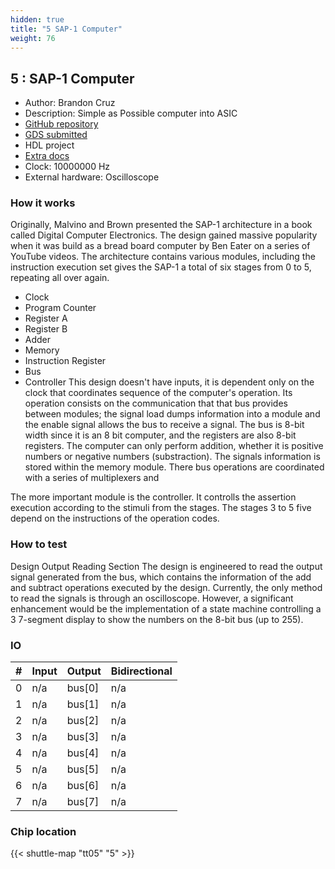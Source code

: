 ```yaml
---
hidden: true
title: "5 SAP-1 Computer"
weight: 76
---
```


## 5 : SAP-1 Computer

* Author: Brandon Cruz
* Description: Simple as Possible  computer into ASIC
* [GitHub repository](https://github.com/brandcrz88/SAP-1_Computer)
* [GDS submitted](https://github.com/brandcrz88/SAP-1_Computer/actions/runs/6740984456)
* HDL project
* [Extra docs]()
* Clock: 10000000 Hz
* External hardware: Oscilloscope



### How it works

Originally, Malvino and Brown presented the SAP-1 architecture in a book called Digital Computer Electronics.
The design gained massive popularity when it was build as a bread board computer by Ben Eater on a series of YouTube videos.
The architecture contains various modules, including
the instruction execution set gives the SAP-1 a total of six stages from 0 to 5, repeating all over again.

- Clock
- Program Counter
- Register A
- Register B
- Adder
- Memory
- Instruction Register
- Bus
- Controller
  This design doesn't have inputs, it is dependent only on the clock that coordinates sequence of the computer's operation.
  Its operation consists on the communication that that bus provides between modules; the signal load dumps information into a module
  and the enable signal allows the bus to receive a signal. The bus is 8-bit width since it is an 8 bit computer, and the registers
  are also 8-bit registers.
  The computer can only perform addition, whether it is positive numbers or negative numbers (substraction).
  The signals information is stored within the memory module. There bus operations are coordinated with a series of multiplexers and

The more important module      is the controller. It controlls the assertion execution according to the stimuli from the stages.
The stages 3 to 5 five depend on the instructions of the operation codes.


### How to test

Design Output Reading Section
The design is engineered to read the output signal generated from the bus, which contains the information
of the add and subtract operations executed by the design. Currently, the only method to read the signals
is through an oscilloscope. However, a significant enhancement would be the implementation of a state machine
controlling a 3 7-segment display to show the numbers on the 8-bit bus (up to 255).


### IO

| # | Input        | Output       | Bidirectional      |
|---|--------------|--------------| -------------------|
| 0 | n/a  | bus[0] | n/a |
| 1 | n/a  | bus[1] | n/a |
| 2 | n/a  | bus[2] | n/a |
| 3 | n/a  | bus[3] | n/a |
| 4 | n/a  | bus[4] | n/a |
| 5 | n/a  | bus[5] | n/a |
| 6 | n/a  | bus[6] | n/a |
| 7 | n/a  | bus[7] | n/a |

### Chip location

{{< shuttle-map "tt05" "5" >}}
